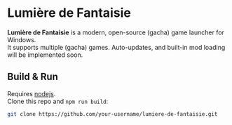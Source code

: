 # Lumière de Fantaisie

**Lumière de Fantaisie** is a modern, open-source (gacha) game launcher for Windows.  
It supports multiple (gacha) games. Auto-updates, and built-in mod loading will be implemented soon.

## Build & Run

Requires [nodejs](https://nodejs.org/en).  
Clone this repo and ```npm run build```:

```bash
git clone https://github.com/your-username/lumiere-de-fantaisie.git
